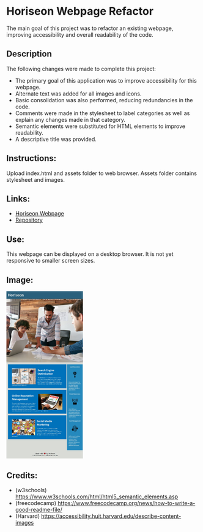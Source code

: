 # Horiseon Webpage Refactor

The main goal of this project was to refactor an existing webpage, improving accessibility and overall readability of the code.

## Description

The following changes were made to complete this project:

- The primary goal of this application was to improve accessibility for this webpage.
- Alternate text was added for all images and icons.
- Basic consolidation was also performed, reducing redundancies in the code.
- Comments were made in the stylesheet to label categories as well as explain any changes made in that category.
- Semantic elements were substituted for HTML elements to improve readability.
- A descriptive title was provided.

## Instructions:

Upload index.html and assets folder to web browser. Assets folder contains stylesheet and images.

## Links:

- [Horiseon Webpage]()
- [Repository]()

## Use:

This webpage can be displayed on a desktop browser. It is not yet responsive to smaller screen sizes.

## Image:

<img src="https://raw.githubusercontent.com/lornaburns/coding-refactor-horiseon/8dcba901055d46484b015f96b26f578e73829e09/screenshot-horiseon.jpg" alt="Horiseon webpage" width="200"/>

## Credits:

- (w3schools) https://www.w3schools.com/html/html5_semantic_elements.asp
- (freecodecamp) https://www.freecodecamp.org/news/how-to-write-a-good-readme-file/
- (Harvard) https://accessibility.huit.harvard.edu/describe-content-images
